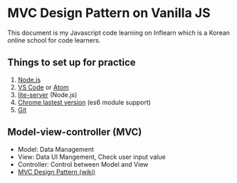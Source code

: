 # MVC Design Pattern on Vanilla JS
This document is my Javascript code learning on Inflearn which is a Korean online school for code learners.

## Things to set up for practice

1. [Node.js](https://nodejs.org/)
2. [VS Code](https://code.visualstudio.com) or [Atom](https://atom.io)
3. [lite-server](https://github.com/johnpapa/lite-server) (Node.js)
4. [Chrome lastest version](https://www.google.co.kr/chrome/browser/desktop/index.html) (es6 module support)
5. [Git](https://git-scm.com)

## Model-view-controller (MVC)

* Model: Data Management
* View: Data UI Mangement, Check user input value
* Controller: Control between Model and View
* [MVC Design Pattern (wiki)](https://en.wikipedia.org/wiki/Model–view–controller)

